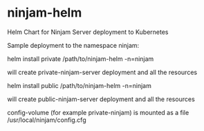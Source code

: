 # ninjam-helm
Helm Chart for Ninjam Server deployment to Kubernetes

Sample deployment to the namespace ninjam:

helm install private /path/to/ninjam-helm -n=ninjam

will create private-ninjam-server deployment and all the resources

helm install public /path/to/ninjam-helm -n=ninjam

will create public-ninjam-server deployment and all the resources

config-volume (for example private-ninjam) is mounted as a file /usr/local/ninjam/config.cfg
